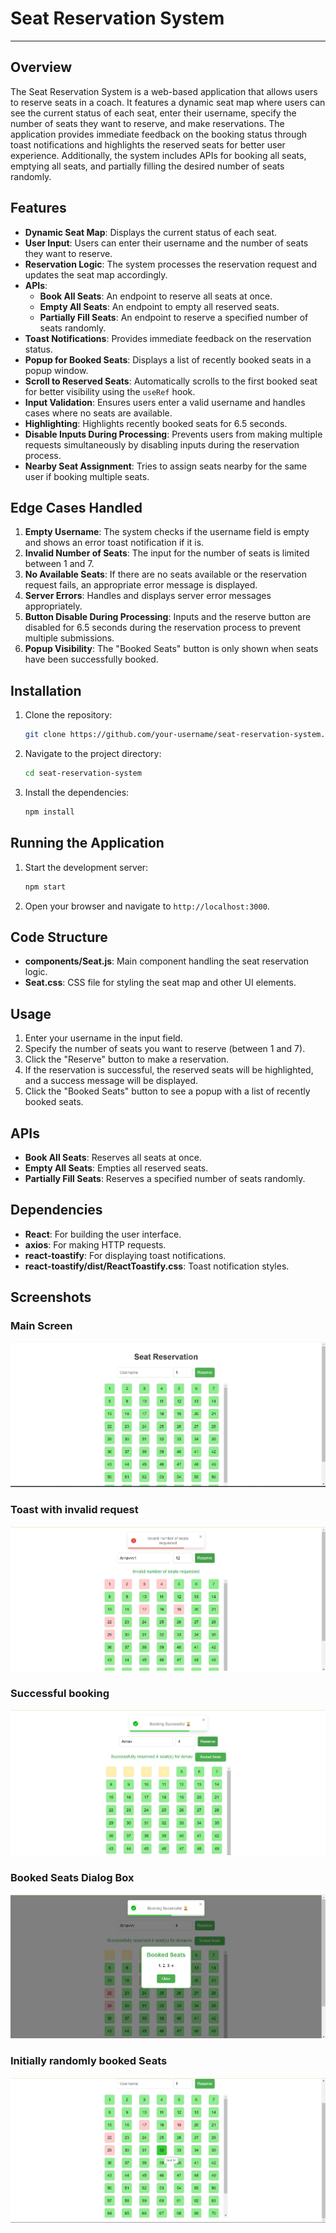 # Seat Reservation System

---

## Overview

The Seat Reservation System is a web-based application that allows users to reserve seats in a coach. It features a dynamic seat map where users can see the current status of each seat, enter their username, specify the number of seats they want to reserve, and make reservations. The application provides immediate feedback on the booking status through toast notifications and highlights the reserved seats for better user experience. Additionally, the system includes APIs for booking all seats, emptying all seats, and partially filling the desired number of seats randomly.

## Features

- **Dynamic Seat Map**: Displays the current status of each seat.
- **User Input**: Users can enter their username and the number of seats they want to reserve.
- **Reservation Logic**: The system processes the reservation request and updates the seat map accordingly.
- **APIs**: 
  - **Book All Seats**: An endpoint to reserve all seats at once.
  - **Empty All Seats**: An endpoint to empty all reserved seats.
  - **Partially Fill Seats**: An endpoint to reserve a specified number of seats randomly.
- **Toast Notifications**: Provides immediate feedback on the reservation status.
- **Popup for Booked Seats**: Displays a list of recently booked seats in a popup window.
- **Scroll to Reserved Seats**: Automatically scrolls to the first booked seat for better visibility using the `useRef` hook.
- **Input Validation**: Ensures users enter a valid username and handles cases where no seats are available.
- **Highlighting**: Highlights recently booked seats for 6.5 seconds.
- **Disable Inputs During Processing**: Prevents users from making multiple requests simultaneously by disabling inputs during the reservation process.
- **Nearby Seat Assignment**: Tries to assign seats nearby for the same user if booking multiple seats.

## Edge Cases Handled

1. **Empty Username**: The system checks if the username field is empty and shows an error toast notification if it is.
2. **Invalid Number of Seats**: The input for the number of seats is limited between 1 and 7.
3. **No Available Seats**: If there are no seats available or the reservation request fails, an appropriate error message is displayed.
4. **Server Errors**: Handles and displays server error messages appropriately.
5. **Button Disable During Processing**: Inputs and the reserve button are disabled for 6.5 seconds during the reservation process to prevent multiple submissions.
6. **Popup Visibility**: The "Booked Seats" button is only shown when seats have been successfully booked.

## Installation

1. Clone the repository:
   ```bash
   git clone https://github.com/your-username/seat-reservation-system.git
   ```
2. Navigate to the project directory:
   ```bash
   cd seat-reservation-system
   ```
3. Install the dependencies:
   ```bash
   npm install
   ```

## Running the Application

1. Start the development server:
   ```bash
   npm start
   ```
2. Open your browser and navigate to `http://localhost:3000`.

## Code Structure

- **components/Seat.js**: Main component handling the seat reservation logic.
- **Seat.css**: CSS file for styling the seat map and other UI elements.

## Usage

1. Enter your username in the input field.
2. Specify the number of seats you want to reserve (between 1 and 7).
3. Click the "Reserve" button to make a reservation.
4. If the reservation is successful, the reserved seats will be highlighted, and a success message will be displayed.
5. Click the "Booked Seats" button to see a popup with a list of recently booked seats.

## APIs

- **Book All Seats**: Reserves all seats at once.
- **Empty All Seats**: Empties all reserved seats.
- **Partially Fill Seats**: Reserves a specified number of seats randomly.

## Dependencies

- **React**: For building the user interface.
- **axios**: For making HTTP requests.
- **react-toastify**: For displaying toast notifications.
- **react-toastify/dist/ReactToastify.css**: Toast notification styles.

## Screenshots

### Main Screen
![Popup](images/mainScreen.png)

### Toast with invalid request
![Popup](images/invalidRequest.png)

### Successful booking
![Popup](images/SuccessBooking.png)

### Booked Seats Dialog Box
![Popup](images/DialogBoxSeats.png)

### Initially randomly booked Seats
![Popup](images/randomSeatbooked_already.png)
